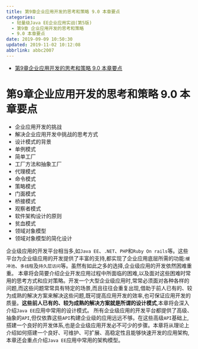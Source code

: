 ```yaml
---
title: 第9章企业应用开发的思考和策略 9.0 本章要点
categories: 
  - 轻量级Java EE企业应用实战(第5版)
  - 第9章 企业应用开发的思考和策略
  - 9.0 本章要点
date: 2019-09-09 10:50:30
updated: 2019-11-02 10:12:08
abbrlink: abbc2007
---
```

<div id='my_toc'>

- [第9章企业应用开发的思考和策略 9.0 本章要点](/JavaReadingNotes/abbc2007/#第9章企业应用开发的思考和策略-9-0-本章要点)

</div>
<!--more-->
<script>if (navigator.platform.toLowerCase() == 'win32'){document.getElementById('my_toc').style.display = 'none';}</script>

<!--end-->
<!--SSTStart-->
# 第9章企业应用开发的思考和策略 9.0 本章要点 #
- 企业应用开发的挑战
- 解决企业应用开发中挑战的思考方式
- 设计模式的背景
- 单例模式
- 简单工厂
- 工厂方法和抽象工厂
- 代理模式
- 命令模式
- 策略模式
- 门面模式
- 桥接模式
- 观察者模式
- 软件架构设计的原则
- 贫血模式
- 领域对象模型
- 领域对象模型的简化设计

企业级应用的开发平台相当多,如`Java EE`、`.NET`、`PHP`和`Ruby On rails`等。这些平台为企业级应用的开发提供了丰富的支持,都实现了企业应用底层所需的功能:`缓冲池`、`多线程`及`持久层访问`等。虽然有如此之多的选择,企业级应用的开发依然困难重重。
本章将会简要介绍企业开发应用过程中所面临的困难,以及面对这些困难时常用的思考方式和应对策略。开发一个大型企业级应用时,常常必须面对各种各样的问题,而这些问题常常具有特定的场景,而且往往会重复出现,借助于前人已有的、较为成熟的解决方案来解决这些问题,既可提高应用开发的效率,也可保证应用开发的质量。**这些前人已有的、较为成熟的解决方案就是所谓的设计模式**,本章将会深入介绍`Java EE`应用中常用的设计模式。
所有企业级应用的开发平台都提供了高级、抽象的`API`,但仅依靠这些`API`构建企业级的应用远远不够。在这些高级`API`基础上,搭建一个良好的开发体系,也是企业级应用开发必不可少的步骤。本章将从理论上介绍如何搭建一个良好、可维护、可扩展、高稳定性且能够快速开发的应用架构,本章还会重点介绍`Java EE`应用中常用的架构模型。

<!--SSTStop-->

